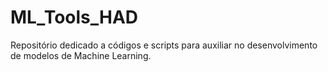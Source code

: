 # ML_Tools_HAD
Repositório dedicado a códigos e scripts para auxiliar no desenvolvimento de modelos de Machine Learning.
